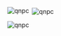 <p><img align="left" src="https://github-readme-stats.vercel.app/api/top-langs?username=qnpc&show_icons=true&locale=en&layout=compact" alt="qnpc" /></p>

<p>&nbsp;<img align="center" src="https://github-readme-stats.vercel.app/api?username=qnpc&show_icons=true&locale=en" alt="qnpc" /></p>

<p><img align="center" src="https://github-readme-streak-stats.herokuapp.com/?user=qnpc&" alt="qnpc" /></p>
